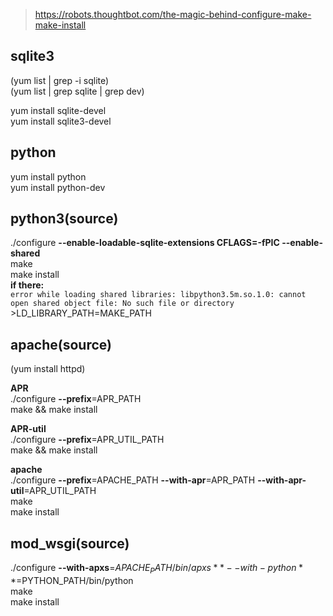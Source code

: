 >https://robots.thoughtbot.com/the-magic-behind-configure-make-make-install

## sqlite3  
(yum list | grep -i sqlite)  
(yum list | grep sqlite | grep dev)  

yum install sqlite-devel  
yum install sqlite3-devel  

## python  
yum install python  
yum install python-dev  

## python3(source)  
./configure **--enable-loadable-sqlite-extensions CFLAGS=-fPIC --enable-shared**  
make  
make install  
**if there:**     
`error while loading shared libraries: libpython3.5m.so.1.0: cannot open shared object file: No such file or directory`  
\>LD_LIBRARY_PATH=MAKE_PATH  

## apache(source)  
(yum install httpd) 

**APR**  
./configure **--prefix**=APR_PATH  
make && make install  

**APR-util**  
./configure **--prefix**=APR_UTIL_PATH  
make && make install  

**apache**  
./configure **--prefix**=APACHE_PATH **--with-apr**=APR_PATH **--with-apr-util**=APR_UTIL_PATH  
make  
make install  

## mod_wsgi(source)  
./configure **--with-apxs**=$APACHE_PATH/bin/apxs **--with-python**=$PYTHON_PATH/bin/python  
make  
make install  
